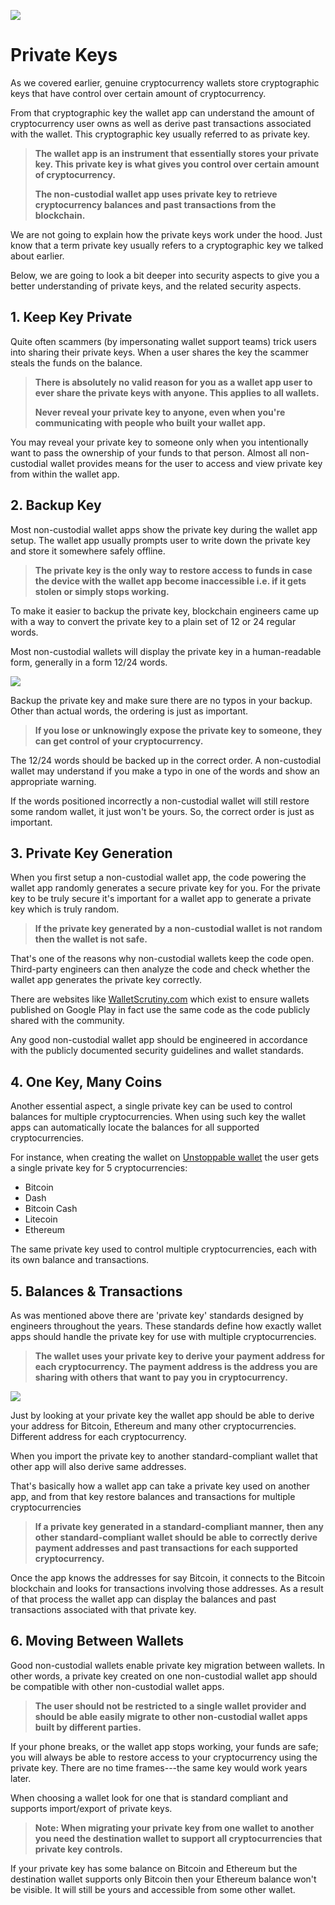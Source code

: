 ![](https://raw.githubusercontent.com/horizontalsystems/blockchain-crypto-guides/master/fundamentals/images/03-main-l.png)

# Private Keys

As we covered earlier, genuine cryptocurrency wallets store cryptographic keys that have control over certain amount of cryptocurrency.

From that cryptographic key the wallet app can understand the amount of cryptocurrency user owns as well as derive past transactions associated with the wallet. This cryptographic key usually referred to as private key. 

> **The wallet app is an instrument that essentially stores your private key. This private key is what gives you control over certain amount of cryptocurrency.**
>
> **The non-custodial wallet app uses private key to retrieve cryptocurrency balances and past transactions from the blockchain.**

We are not going to explain how the private keys work under the hood. Just know that a term private key usually refers to a cryptographic key we talked about earlier.

Below, we are going to look a bit deeper into security aspects to give you a better understanding of private keys, and the related security aspects.

## 1. Keep Key Private

Quite often scammers (by impersonating wallet support teams) trick users into sharing their private keys. When a user shares the key the scammer steals the funds on the balance. 

> **There is absolutely no valid reason for you as a wallet app user to ever share the private keys with anyone. This applies to all wallets.**
>
> **Never reveal your private key to anyone, even when you're communicating with people who built your wallet app.**

You may reveal your private key to someone only when you intentionally want to pass the ownership of your funds to that person. Almost all non-custodial wallet provides means for the user to access and view private key from within the wallet app.

## 2. Backup Key

Most non-custodial wallet apps show the private key during the wallet app setup. The wallet app usually prompts user to write down the private key and store it somewhere safely offline.
 
> **The private key is the only way to restore access to funds in case the device with the wallet app become inaccessible i.e. if it gets stolen or simply stops working.**

To make it easier to backup the private key, blockchain engineers came up with a way to convert the private key to a plain set of 12 or 24 regular words. 

Most non-custodial wallets will display the private key in a human-readable form, generally in a form 12/24 words.

![](https://raw.githubusercontent.com/horizontalsystems/blockchain-crypto-guides/master/fundamentals/images/03-02-l.png)

Backup the private key and make sure there are no typos in your backup. Other than actual words, the ordering is just as important. 

> **If you lose or unknowingly expose the private key to someone, they can get control of your cryptocurrency.**

The 12/24 words should be backed up in the correct order. A non-custodial wallet may understand if you make a typo in one of the words and show an appropriate warning. 

If the words positioned incorrectly a non-custodial wallet will still restore some random wallet, it just won't be yours. So, the correct order is just as important.

## 3. Private Key Generation

When you first setup a non-custodial wallet app, the code powering the wallet app randomly generates a secure private key for you. For the private key to be truly secure it's important for a wallet app to generate a private key which is truly random.

> **If the private key generated by a non-custodial wallet is not random then the wallet is not safe.**

That's one of the reasons why non-custodial wallets keep the code open. Third-party engineers can then analyze the code and check whether the wallet app generates the private key correctly.

There are websites like [WalletScrutiny.com](https://walletscrutiny.com) which exist to ensure wallets published on Google Play in fact use the same code as the code publicly shared with the community.
   
Any good non-custodial wallet app should be engineered in accordance with the publicly documented security guidelines and wallet standards.

## 4. One Key, Many Coins

Another essential aspect, a single private key can be used to control balances for multiple cryptocurrencies. When using such key the wallet apps can automatically locate the balances for all supported cryptocurrencies.

For instance, when creating the wallet on [Unstoppable wallet](https://unstoppable.money) the user gets a single private key for 5 cryptocurrencies:

- Bitcoin
- Dash
- Bitcoin Cash
- Litecoin
- Ethereum

The same private key used to control multiple cryptocurrencies, each with its own balance and transactions.

## 5. Balances & Transactions

As was mentioned above there are 'private key' standards designed by engineers throughout the years. These standards define how exactly wallet apps should handle the private key for use with multiple cryptocurrencies. 

> **The wallet uses your private key to derive your payment address for each cryptocurrency. The payment address is the address you are sharing with others that want to pay you in cryptocurrency.**

![](https://raw.githubusercontent.com/horizontalsystems/blockchain-crypto-guides/master/fundamentals/images/03-03-l.png)

Just by looking at your private key the wallet app should be able to derive your address for Bitcoin, Ethereum and many other cryptocurrencies. Different address for each cryptocurrency.

When you import the private key to another standard-compliant wallet that other app will also derive same addresses.

That's basically how a wallet app can take a private key used on another app, and from that key restore balances and transactions for multiple cryptocurrencies

> **If a private key generated in a standard-compliant manner, then any other standard-compliant wallet should be able to correctly derive payment addresses and past transactions for each supported cryptocurrency.**

Once the app knows the addresses for say Bitcoin, it connects to the Bitcoin blockchain and looks for transactions involving those addresses. As a result of that process the wallet app can display the balances and past transactions associated with that private key.

## 6. Moving Between Wallets

Good non-custodial wallets enable private key migration between wallets. In other words, a private key created on one non-custodial wallet app should be compatible with other non-custodial wallet apps. 

> **The user should not be restricted to a single wallet provider and should be able easily migrate to other non-custodial wallet apps built by different parties.** 

If your phone breaks, or the wallet app stops working, your funds are safe; you will always be able to restore access to your cryptocurrency using the private key. There are no time frames---the same key would work years later.

When choosing a wallet look for one that is standard compliant and supports import/export of private keys.

> **Note: When migrating your private key from one wallet to another you need the destination wallet to support all cryptocurrencies that private key controls.**

If your private key has some balance on Bitcoin and Ethereum but the destination wallet supports only Bitcoin then your Ethereum balance won't be visible. It will still be yours and accessible from some other wallet.